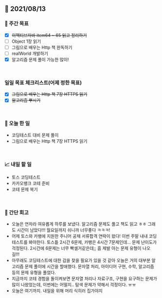 ## 📅 2021/08/13


### 👏 주간 목표
- [x] ~~이펙티브자바 item64 ~ 65 읽고 정리하기~~
- [ ] Object 1장 읽기
- [ ] 그림으로 배우는 Http 책 완독하기
- [ ] realWorld 개발하기
- [x] 알고리즘 문제 풀이 가능한 많이!

<br/>

### 일일 목표 체크리스트(어제 정한 목표)
- [x] ~~그림으로 배우는 Http 책 7장 HTTPS 읽기~~
- [x] ~~알고리즘 뿌시기~~

<br/>

### 💯 오늘 한 일

- 코딩테스트 대비 문제 풀이
- 그림으로 배우는 Http 책 7장 HTTPS 읽기
  
<br/>

### 📈 내일 할 일

- 토스 코딩테스트
- 카카오뱅크 코테 준비
- 코테 문제 복기

<br/>

### 🤔 간단 회고

- 오늘은 연차라 여유롭게 하루를 보냈다. 알고리즘 문제도 풀고 책도 읽고 ㅎㅎ 그래도 시간이 남았다!!! 월요일까지 쉬니까 너무좋다 ㅋㅋㅋ!
- 어제 토스와 카뱅에 지원한 주니어 공채 서류합격 연락이 왔다! 이번 주말 내내 코딩테스트를 봐야한다. 토스틑 2시간 6문제, 카뱅은 4시간 7문제인데...
문제 난이도가 걱정된다. 2시간에 6문제는 너무 빡셀거같은데;; 흠 제발 아는 문제 유형이 나오길!!!
- 아무래도 코딩테스트에 대한 감을 찾을 필요가 있을 것 같아 오늘은 거의 대부분 알고리즘 문제 풀이에 시간을 할애했다. 문자열 처리, 아이디어 구현, 수학, 알고리즘 등의 
문제 유형을 풀었다.
- 지금까지 코테 경험을 돌이켜보면 문자열 처리나 자료구조, 구현을 요구하는 문제가 많이 나왔었는데, 이번에는 어떨지.. 탐색 문제가 약해서 걱정이다. ㅠㅠ
- 오늘은 여기까지. 내일을 위해 머리 식히러 집가야지



